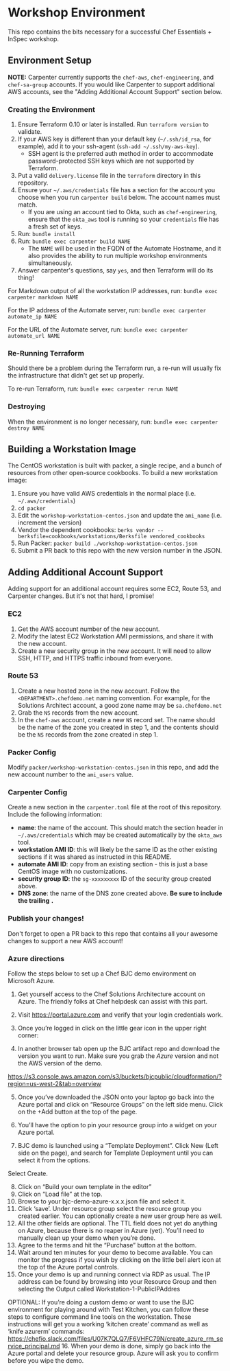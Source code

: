 # Workshop Environment

This repo contains the bits necessary for a successful Chef Essentials + InSpec workshop.

## Environment Setup

**NOTE:** Carpenter currently supports the `chef-aws`, `chef-engineering`, and `chef-sa-group` accounts. If you would like Carpenter to support additional AWS accounts, see the "Adding Additional Account Support" section below.

### Creating the Environment

1. Ensure Terraform 0.10 or later is installed. Run `terraform version` to validate.
1. If your AWS key is different than your default key (`~/.ssh/id_rsa`, for example), add it to your ssh-agent (`ssh-add ~/.ssh/my-aws-key`).
   * SSH agent is the preferred auth method in order to accommodate password-protected SSH keys which are not supported by Terraform.
1. Put a valid `delivery.license` file in the `terraform` directory in this repository.
1. Ensure your `~/.aws/credentials` file has a section for the account you choose when you run `carpenter build` below. The account names must match.
   * If you are using an account tied to Okta, such as `chef-engineering`, ensure that the `okta_aws` tool is running so your `credentials` file has a fresh set of keys.
1. Run: `bundle install`
1. Run: `bundle exec carpenter build NAME`
   * The `NAME` will be used in the FQDN of the Automate Hostname, and it also provides the ability to run multiple workshop environments simultaneously.
1. Answer carpenter's questions, say `yes`, and then Terraform will do its thing!

For Markdown output of all the workstation IP addresses, run: `bundle exec carpenter markdown NAME`

For the IP address of the Automate server, run: `bundle exec carpenter automate_ip NAME`

For the URL of the Automate server, run: `bundle exec carpenter automate_url NAME`

### Re-Running Terraform

Should there be a problem during the Terraform run, a re-run will usually fix the infrastructure that didn't get set up properly.

To re-run Terraform, run: `bundle exec carpenter rerun NAME`

### Destroying

When the environment is no longer necessary, run: `bundle exec carpenter destroy NAME`

## Building a Workstation Image

The CentOS workstation is built with packer, a single recipe, and a bunch of resources from other open-source cookbooks. To build a new workstation image:

1. Ensure you have valid AWS credentials in the normal place (i.e. `~/.aws/credentials`)
1. `cd packer`
1. Edit the `workshop-workstation-centos.json` and update the `ami_name` (i.e. increment the version)
1. Vendor the dependent cookbooks: `berks vendor --berksfile=cookbooks/workstations/Berksfile vendored_cookbooks`
1. Run Packer: `packer build ./workshop-workstation-centos.json`
1. Submit a PR back to this repo with the new version number in the JSON.

## Adding Additional Account Support

Adding support for an additional account requires some EC2, Route 53, and Carpenter changes. But it's not that hard, I promise!

### EC2

1. Get the AWS account number of the new account.
1. Modify the latest EC2 Workstation AMI permissions, and share it with the new account.
1. Create a new security group in the new account. It will need to allow SSH, HTTP, and HTTPS traffic inbound from everyone.

### Route 53

1. Create a new hosted zone in the new account. Follow the `<DEPARTMENT>.chefdemo.net` naming convention. For example, for the Solutions Architect account, a good zone name may be `sa.chefdemo.net`
1. Grab the `NS` records from the new account.
1. In the `chef-aws` account, create a new `NS` record set. The name should be the name of the zone you created in step 1, and the contents should be the `NS` records from the zone created in step 1.

### Packer Config

Modify `packer/workshop-workstation-centos.json` in this repo, and add the new account number to the `ami_users` value.

### Carpenter Config

Create a new section in the `carpenter.toml` file at the root of this repository. Include the following information:

* **name**: the name of the account. This should match the section header in `~/.aws/credentials` which may be created automatically by the `okta_aws` tool.
* **workstation AMI ID**: this will likely be the same ID as the other existing sections if it was shared as instructed in this README.
* **automate AMI ID**: copy from an existing section - this is just a base CentOS image with no customizations.
* **security group ID**: the `sg-xxxxxxxxx` ID of the security group created above.
* **DNS zone**: the name of the DNS zone created above. **Be sure to include the trailing `.`**

### Publish your changes!

Don't forget to open a PR back to this repo that contains all your awesome changes to support a new AWS account!


### Azure directions

Follow the steps below to set up a Chef BJC demo environment on Microsoft Azure.

1. Get yourself access to the Chef Solutions Architecture account on Azure.  The friendly folks at Chef helpdesk can assist with this part.

2. Visit https://portal.azure.com and verify that your login credentials work.



3. Once you’re logged in click on the little gear icon in the upper right corner:


4. In another browser tab open up the BJC artifact repo and download the version you want to run. Make sure you grab the *Azure* version and not the AWS version of the demo.

https://s3.console.aws.amazon.com/s3/buckets/bjcpublic/cloudformation/?region=us-west-2&tab=overview

5.  Once you’ve downloaded the JSON onto your laptop go back into the Azure portal and click on “Resource Groups” on the left side menu.  Click on the +Add button at the top of the page.  

6.  You’ll have the option to pin your resource group into a widget on your Azure portal.  

7.  BJC demo is launched using a “Template Deployment”. Click New (Left side on the page), and search for Template Deployment until you can select it from the options.

Select Create.

8.  Click on “Build your own template in the editor”
9.  Click on “Load file” at the top.
10.  Browse to your bjc-demo-azure-x.x.x.json file and select it.
11.  Click ‘save’.  Under resource group select the resource group you created earlier.  You can optionally create a new user group here as well.
12.  All the other fields are optional.  The TTL field does not yet do anything on Azure, because there is no reaper in Azure (yet).  You’ll need to manually clean up your demo when you’re done.
13.  Agree to the terms and hit the “Purchase” button at the bottom.
14.  Wait around ten minutes for your demo to become available.  You can monitor the progress if you wish by clicking on the little bell alert icon at the top of the Azure portal controls.
15.  Once your demo is up and running connect via RDP as usual.  The IP address can be found by browsing into your Resource Group and then selecting the Output called Workstation-1-PublicIPAddres

OPTIONAL:
If you’re doing a custom demo or want to use the BJC environment for playing around with Test Kitchen, you can follow these steps to configure command line tools on the workstation.  These instructions will get you a working ‘kitchen create’ command as well as ‘knife azurerm’ commands:
https://chefio.slack.com/files/U07K7QLQ7/F6VHFC79N/create_azure_rm_service_principal.md
16.  When your demo is done, simply go back into the Azure portal and delete your resource group.  Azure will ask you to confirm before you wipe the demo.

